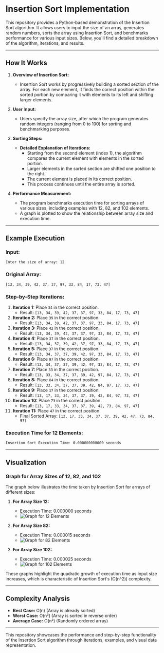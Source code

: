 # Insertion Sort Implementation

This repository provides a Python-based demonstration of the Insertion Sort algorithm. It allows users to input the size of an array, generates random numbers, sorts the array using Insertion Sort, and benchmarks performance for various input sizes. Below, you'll find a detailed breakdown of the algorithm, iterations, and results.

---

## How It Works
1. **Overview of Insertion Sort:**
   - Insertion Sort works by progressively building a sorted section of the array. For each new element, it finds the correct position within the sorted portion by comparing it with elements to its left and shifting larger elements.

2. **User Input:**
   - Users specify the array size, after which the program generates random integers (ranging from 0 to 100) for sorting and benchmarking purposes.

3. **Sorting Steps:**
   - **Detailed Explanation of Iterations:**
     - Starting from the second element (index 1), the algorithm compares the current element with elements in the sorted portion.
     - Larger elements in the sorted section are shifted one position to the right.
     - The current element is placed in its correct position.
     - This process continues until the entire array is sorted.

4. **Performance Measurement:**
   - The program benchmarks execution time for sorting arrays of various sizes, including examples with 12, 82, and 102 elements.
   - A graph is plotted to show the relationship between array size and execution time.

---

## Example Execution
### Input:
```
Enter the size of array: 12
```

### Original Array:
```
[13, 34, 39, 42, 37, 37, 97, 33, 84, 17, 73, 47]
```

### Step-by-Step Iterations:
1. **Iteration 1:** Place `34` in the correct position.
   - Result: `[13, 34, 39, 42, 37, 37, 97, 33, 84, 17, 73, 47]`
2. **Iteration 2:** Place `39` in the correct position.
   - Result: `[13, 34, 39, 42, 37, 37, 97, 33, 84, 17, 73, 47]`
3. **Iteration 3:** Place `42` in the correct position.
   - Result: `[13, 34, 39, 42, 37, 37, 97, 33, 84, 17, 73, 47]`
4. **Iteration 4:** Place `37` in the correct position.
   - Result: `[13, 34, 37, 39, 42, 37, 97, 33, 84, 17, 73, 47]`
5. **Iteration 5:** Place `37` in the correct position.
   - Result: `[13, 34, 37, 37, 39, 42, 97, 33, 84, 17, 73, 47]`
6. **Iteration 6:** Place `97` in the correct position.
   - Result: `[13, 34, 37, 37, 39, 42, 97, 33, 84, 17, 73, 47]`
7. **Iteration 7:** Place `33` in the correct position.
   - Result: `[13, 33, 34, 37, 37, 39, 42, 97, 84, 17, 73, 47]`
8. **Iteration 8:** Place `84` in the correct position.
   - Result: `[13, 33, 34, 37, 37, 39, 42, 84, 97, 17, 73, 47]`
9. **Iteration 9:** Place `17` in the correct position.
   - Result: `[13, 17, 33, 34, 37, 37, 39, 42, 84, 97, 73, 47]`
10. **Iteration 10:** Place `73` in the correct position.
    - Result: `[13, 17, 33, 34, 37, 37, 39, 42, 73, 84, 97, 47]`
11. **Iteration 11:** Place `47` in the correct position.
    - Final Sorted Array: `[13, 17, 33, 34, 37, 37, 39, 42, 47, 73, 84, 97]`

### Execution Time for 12 Elements:
```
Insertion Sort Execution Time: 0.000000000000 seconds
```

---

## Visualization
### Graph for Array Sizes of 12, 82, and 102
The graph below illustrates the time taken by Insertion Sort for arrays of different sizes:

1. **For Array Size 12:**
   - Execution Time: 0.000000 seconds
   - ![Graph for 12 Elements](./graph_12.png)

2. **For Array Size 82:**
   - Execution Time: 0.000015 seconds
   - ![Graph for 82 Elements](./graph_82.png)

3. **For Array Size 102:**
   - Execution Time: 0.000025 seconds
   - ![Graph for 102 Elements](./graph_102.png)

These graphs highlight the quadratic growth of execution time as input size increases, which is characteristic of Insertion Sort's \(O(n^2)\) complexity.

---

## Complexity Analysis
- **Best Case:** O(n) (Array is already sorted)
- **Worst Case:** O(n²) (Array is sorted in reverse order)
- **Average Case:** O(n²) (Randomly ordered array)

---

This repository showcases the performance and step-by-step functionality of the Insertion Sort algorithm through iterations, examples, and visual data representation.

